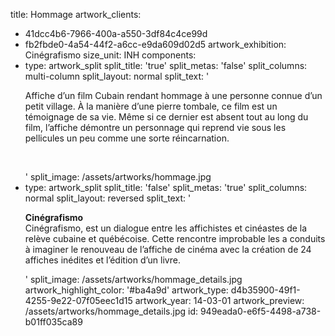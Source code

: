 title: Hommage
artwork_clients:
  - 41dcc4b6-7966-400a-a550-3df84c4ce99d
  - fb2fbde0-4a54-44f2-a6cc-e9da609d02d5
artwork_exhibition: Cinégrafismo
size_unit: INH
components:
  -
    type: artwork_split
    split_title: 'true'
    split_metas: 'false'
    split_columns: multi-column
    split_layout: normal
    split_text: '<p>Affiche d’un film Cubain rendant hommage à une personne connue d’un petit village. À la manière d’une pierre tombale, ce film est un témoignage de sa vie. Même si ce dernier est absent tout au long du film, l’affiche démontre un personnage qui reprend vie sous les pellicules un peu comme une sorte réincarnation.</p><p><br></p>'
    split_image: /assets/artworks/hommage.jpg
  -
    type: artwork_split
    split_title: 'false'
    split_metas: 'true'
    split_columns: normal
    split_layout: reversed
    split_text: '<p><strong>Cinégrafismo</strong><br>Cinégrafismo, est un dialogue entre les affichistes et cinéastes de la relève cubaine et québécoise. Cette rencontre improbable les a conduits à imaginer le renouveau de l’affiche de cinéma avec la création de 24 affiches inédites et l’édition d’un livre.</p>'
    split_image: /assets/artworks/hommage_details.jpg
artwork_highlight_color: '#ba4a9d'
artwork_type: d4b35900-49f1-4255-9e22-07f05eec1d15
artwork_year: 14-03-01
artwork_preview: /assets/artworks/hommage_details.jpg
id: 949eada0-e6f5-4498-a738-b01ff035ca89
